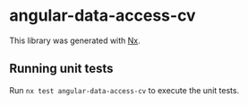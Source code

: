 # angular-data-access-cv

This library was generated with [Nx](https://nx.dev).

## Running unit tests

Run `nx test angular-data-access-cv` to execute the unit tests.
